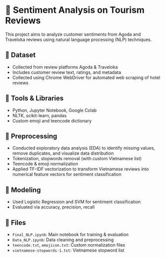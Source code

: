 # 🧠 Sentiment Analysis on Tourism Reviews

This project aims to analyze customer sentiments from Agoda and Traveloka reviews using natural language processing (NLP) techniques.

## 📁 Dataset
- Collected from review platforms Agoda & Traveloka
- Includes customer review text, ratings, and metadata
- Collected using Chrome WebDriver for automated web scraping of hotel reviews

## 🔧 Tools & Libraries
- Python, Jupyter Notebook, Google Colab
- NLTK, scikit-learn, pandas
- Custom emoji and teencode dictionary

## 🧪 Preprocessing
- Conducted exploratory data analysis (EDA) to identify missing values, remove duplicates, and visualize data distribution
- Tokenization, stopwords removal (with custom Vietnamese list)
- Teencode & emoji normalization
- Applied TF-IDF vectorization to transform Vietnamese reviews into numerical feature vectors for sentiment classification

## 🧠 Modeling
- Used Logistic Regression and SVM for sentiment classification
- Evaluated via accuracy, precision, recall

## 📂 Files
- `Final_NLP.ipynb`: Main notebook for training & evaluation
- `Data_NLP.ipynb`: Data cleaning and preprocessing
- `teencode.txt`, `emojicon.txt`: Custom normalization files
- `vietnamese-stopwords-1.txt`: Vietnamese stopword list
